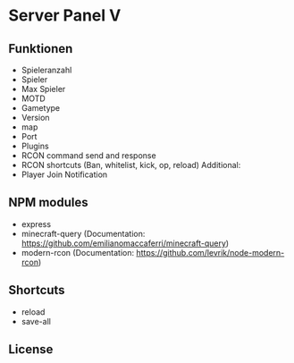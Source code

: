 # Server Panel V

## Funktionen

- Spieleranzahl
- Spieler
- Max Spieler
- MOTD
- Gametype
- Version
- map
- Port
- Plugins
- RCON command send and response
- RCON shortcuts (Ban, whitelist, kick, op, reload)
 Additional:
- Player Join Notification

## NPM modules

- express
- minecraft-query (Documentation: <https://github.com/emilianomaccaferri/minecraft-query>)
- modern-rcon (Documentation: <https://github.com/levrik/node-modern-rcon>)

## Shortcuts

- reload
- save-all

## License
